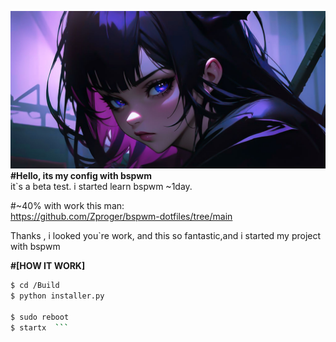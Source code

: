 ﻿![bspwm_darkness](/src/banner/banner.jpg)
**#Hello, its my config with bspwm**  
it`s a beta test. i started learn bspwm ~1day.   


#~40% with work this man:  
https://github.com/Zproger/bspwm-dotfiles/tree/main  

Thanks , i looked you`re work, and this so fantastic,and i started my project with bspwm  

**#[HOW IT WORK]**  
```bash
$ cd /Build  
$ python installer.py  

$ sudo reboot  
$ startx  ```

